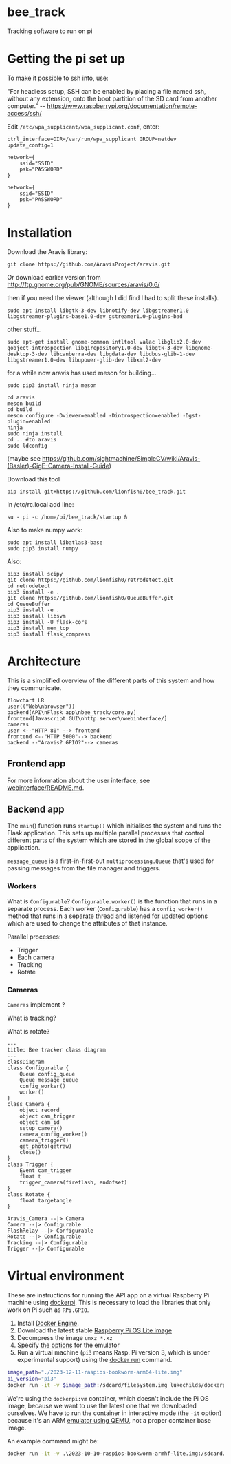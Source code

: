# bee_track
Tracking software to run on pi

# Getting the pi set up

To make it possible to ssh into, use:

"For headless setup, SSH can be enabled by placing a file named ssh, without any extension, onto the boot partition of the SD card from another computer." -- https://www.raspberrypi.org/documentation/remote-access/ssh/


Edit `/etc/wpa_supplicant/wpa_supplicant.conf`, enter:

    ctrl_interface=DIR=/var/run/wpa_supplicant GROUP=netdev
    update_config=1
    
    network={
        ssid="SSID"
        psk="PASSWORD"
    }
    
    network={
        ssid="SSID"
        psk="PASSWORD"
    }

# Installation

Download the Aravis library:

    git clone https://github.com/AravisProject/aravis.git

Or download earlier version from
http://ftp.gnome.org/pub/GNOME/sources/aravis/0.6/

then if you need the viewer (although I did find I had to split these installs).

    sudo apt install libgtk-3-dev libnotify-dev libgstreamer1.0 libgstreamer-plugins-base1.0-dev gstreamer1.0-plugins-bad

other stuff...

    sudo apt-get install gnome-common intltool valac libglib2.0-dev gobject-introspection libgirepository1.0-dev libgtk-3-dev libgnome-desktop-3-dev libcanberra-dev libgdata-dev libdbus-glib-1-dev libgstreamer1.0-dev libupower-glib-dev libxml2-dev

for a while now aravis has used meson for building...

    sudo pip3 install ninja meson
    
    cd aravis
    meson build
    cd build
    meson configure -Dviewer=enabled -Dintrospection=enabled -Dgst-plugin=enabled
    ninja
    sudo ninja install
    cd .. #to aravis
    sudo ldconfig

(maybe see https://github.com/sightmachine/SimpleCV/wiki/Aravis-(Basler)-GigE-Camera-Install-Guide)

Download this tool

    pip install git+https://github.com/lionfish0/bee_track.git

In /etc/rc.local add line:

    su - pi -c /home/pi/bee_track/startup &

Also to make numpy work:

    sudo apt install libatlas3-base
    sudo pip3 install numpy

Also:

    pip3 install scipy
    git clone https://github.com/lionfish0/retrodetect.git
    cd retrodetect
    pip3 install -e .
    git clone https://github.com/lionfish0/QueueBuffer.git
    cd QueueBuffer
    pip3 install -e .
    pip3 install libsvm
    pip3 install -U flask-cors
    pip3 install mem_top
    pip3 install flask_compress

# Architecture

This is a simplified overview of the different parts of this system and how they communicate.

```mermaid
flowchart LR
user(("Web\nbrowser"))
backend[API\nFlask app\nbee_track/core.py]
frontend[Javascript GUI\nhttp.server\nwebinterface/]
cameras
user <--"HTTP 80" --> frontend
frontend <--"HTTP 5000"--> backend
backend --"Aravis? GPIO?"--> cameras
```

## Frontend app

For more information about the user interface, see [webinterface/README.md](./webinterface/README.md).

## Backend app

The `main`() function runs `startup()` which initialises the system and runs the Flask application. This sets up multiple parallel processes that control different parts of the system which are stored in the global scope of the application.

`message_queue` is a first-in-first-out `multiprocessing.Queue` that's used for passing messages from the file manager and triggers.

### Workers

What is `Configurable`? `Configurable.worker()` is the function that runs in a separate process. Each worker (`Configurable`) has a `config_worker()` method that runs in a separate thread and listened for updated options which are used to change the attributes of that instance.

Parallel processes:

* Trigger
* Each camera
* Tracking
* Rotate

### Cameras

`Cameras` implement ?

What is tracking?

What is rotate?

```mermaid
---
title: Bee tracker class diagram
---
classDiagram
class Configurable {
    Queue config_queue
    Queue message_queue
    config_worker()
    worker()
}
class Camera {
    object record
    object cam_trigger
    object cam_id
    setup_camera()
    camera_config_worker()
    camera_trigger()
    get_photo(getraw)
    close()
}
class Trigger {
    Event cam_trigger
    float t
    trigger_camera(fireflash, endofset)
}
class Rotate {
	float targetangle
}

Aravis_Camera --|> Camera
Camera --|> Configurable
FlashRelay --|> Configurable
Rotate --|> Configurable
Tracking --|> Configurable
Trigger --|> Configurable
```



# Virtual environment

These are instructions for running the API app on a virtual Raspberry Pi machine using [dockerpi](https://github.com/lukechilds/dockerpi). This is necessary to load the libraries that only work on Pi such as `RPi.GPIO`.

1. Install [Docker Engine](https://docs.docker.com/engine/).
2. Download the latest stable [Raspberry Pi OS Lite image](https://www.raspberrypi.com/software/operating-systems/)
3. Decompress the image `unxz *.xz`
4. Specify [the options](https://github.com/lukechilds/dockerpi?tab=readme-ov-file#which-machines-are-supported) for the emulator
5. Run a virtual machine (`pi3` means Rasp. Pi version 3, which is under experimental support) using the [docker run](https://docs.docker.com/reference/cli/docker/container/run/) command.

```bash
image_path="./2023-12-11-raspios-bookworm-arm64-lite.img"
pi_version="pi3"
docker run -it -v $image_path:/sdcard/filesystem.img lukechilds/dockerpi:vm $pi_version
```

We're using the `dockerpi:vm` container, which doesn't include the Pi OS image, because we want to use the latest one that we downloaded ourselves. We have to run the container in interactive mode (the `-it` option) because it's an ARM [emulator using QEMU](https://www.qemu.org/docs/master/system/target-arm.html), not a proper container base image.

An example command might be:

```bash
docker run -it -v .\2023-10-10-raspios-bookworm-armhf-lite.img:/sdcard/filesystem.img lukechilds/dockerpi:vm pi3
```

